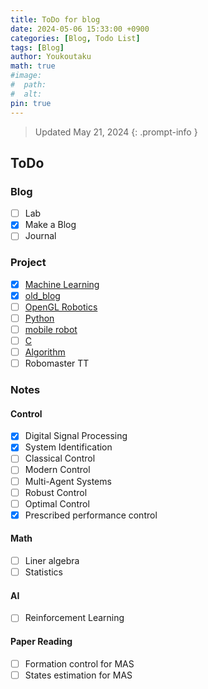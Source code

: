 ```yaml
---
title: ToDo for blog
date: 2024-05-06 15:33:00 +0900
categories: [Blog, Todo List]
tags: [Blog]
author: Youkoutaku
math: true
#image:
#  path:
#  alt:
pin: true
---
```


> Updated May 21, 2024
{: .prompt-info }

## ToDo

### Blog

- [ ] Lab
- [x] Make a Blog
- [ ] Journal

### Project

- [x] [Machine Learning](https://github.com/youkoutaku/Machine-Learning)
- [x] [old_blog](https://github.com/youkoutaku/youkoutaku_ole_blog)
- [ ] [OpenGL Robotics](https://github.com/youkoutaku/my-learning)
- [ ] [Python](https://github.com/youkoutaku/my-learning)
- [ ] [mobile robot](https://github.com/youkoutaku/my-learning)
- [ ] [C](https://github.com/youkoutaku/C-prg)
- [ ] [Algorithm](https://github.com/youkoutaku/C-Algorithm-and-Data)
- [ ] Robomaster TT

### Notes

#### Control

- [x] Digital Signal Processing
- [x] System Identification
- [ ] Classical Control
- [ ] Modern Control
- [ ] Multi-Agent Systems
- [ ] Robust Control
- [ ] Optimal Control
- [x] Prescribed performance control

#### Math

- [ ] Liner algebra
- [ ] Statistics

#### AI

- [ ] Reinforcement Learning

#### Paper Reading

- [ ] Formation control for MAS
- [ ] States estimation for MAS
